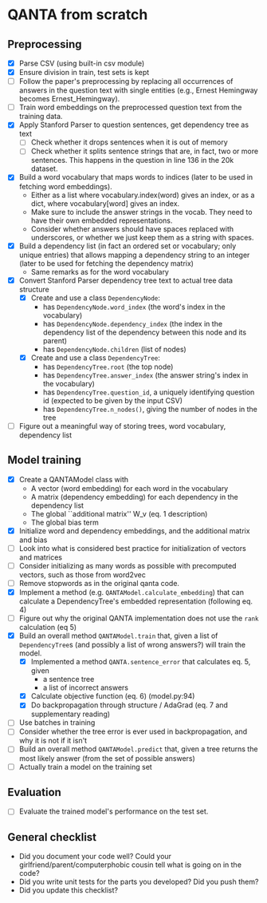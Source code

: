 

# QANTA from scratch

## Preprocessing
- [x] Parse CSV (using built-in csv module)
- [x] Ensure division in train, test sets is kept
- [ ] Follow the paper's preprocessing by replacing all occurrences of answers in the question text with single entities (e.g., Ernest Hemingway becomes Ernest_Hemingway).
- [ ] Train word embeddings on the preprocessed question text from the training data.
- [x] Apply Stanford Parser to question sentences, get dependency tree as text
    + [ ] Check whether it drops sentences when it is out of memory
    + [ ] Check whether it splits sentence strings that are, in fact, two or more sentences. This happens in the question in line 136 in the 20k dataset.
- [x] Build a word vocabulary that maps words to indices (later to be used in fetching word embeddings).
    + Either as a list where vocabulary.index(word) gives an index, or as a dict, where vocabulary[word] gives an index.
    + Make sure to include the answer strings in the vocab. They need to have their own embedded representations.
    + Consider whether answers should have spaces replaced with underscores, or whether we just keep them as a string with spaces.
- [x] Build a dependency list (in fact an ordered set or vocabulary; only unique entries) that allows mapping a dependency string to an integer (later to be used for fetching the dependency matrix)
    + Same remarks as for the word vocabulary
- [x] Convert Stanford Parser dependency tree text to actual tree data structure
    + [x] Create and use a class `DependencyNode`:
        * has `DependencyNode.word_index` (the word's index in the vocabulary) 
        * has `DependencyNode.dependency_index` (the index in the dependency list of the dependency between this node and its parent)
        * has `DependencyNode.children` (list of nodes)
    + [x] Create and use a class `DependencyTree`:
        * has `DependencyTree.root` (the top node)
        * has `DependencyTree.answer_index` (the answer string's index in the vocabulary)
        * has `DependencyTree.question_id`, a uniquely identifying question id (expected to be given by the input CSV)
        * has `DependencyTree.n_nodes()`, giving the number of nodes in the tree
- [ ] Figure out a meaningful way of storing trees, word vocabulary, dependency list

## Model training
- [x] Create a QANTAModel class with
    + A vector (word embedding) for each word in the vocabulary
    + A matrix (dependency embedding) for each dependency in the dependency list
    + The global ``additional matrix'' W_v (eq. 1 description)
    + The global bias term
- [x] Initialize word and dependency embeddings, and the additional matrix and bias
- [ ] Look into what is considered best practice for initialization of vectors and matrices
- [ ] Consider initializing as many words as possible with precomputed vectors, such as those from word2vec
- [ ] Remove stopwords as in the original qanta code.
- [x] Implement a method (e.g. `QANTAModel.calculate_embedding`) that can calculate a DependencyTree's embedded representation (following eq. 4)
- [ ] Figure out why the original QANTA implementation does not use the `rank` calculation (eq 5)
- [x] Build an overall method `QANTAModel.train` that, given a list of `DependencyTree`s (and possibly a list of wrong answers?) will train the model.
    + [x] Implemented a method `QANTA.sentence_error` that calculates eq. 5, given
        * a sentence tree
        * a list of incorrect answers
    + [x] Calculate objective function (eq. 6) (model.py:94)
    + [x] Do backpropagation through structure / AdaGrad (eq. 7 and supplementary reading)
- [ ] Use batches in training
- [ ] Consider whether the tree error is ever used in backpropagation, and why it is not if it isn't
- [ ] Build an overall method `QANTAModel.predict` that, given a tree returns the most likely answer (from the set of possible answers)
- [ ] Actually train a model on the training set
	
## Evaluation
- [ ] Evaluate the trained model's performance on the test set.

## General checklist
- Did you document your code well? Could your girlfriend/parent/computerphobic cousin tell what is going on in the code?
- Did you write unit tests for the parts you developed? Did you push them?
- Did you update this checklist?
